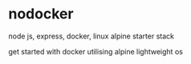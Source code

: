 # nodocker
node js, express, docker, linux alpine starter stack

get started with docker utilising alpine lightweight os
